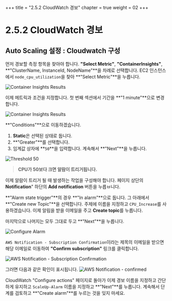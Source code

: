 +++
title = "2.5.2 CloudWatch 경보"
chapter = true
weight = 02
+++

# 2.5.2 CloudWatch 경보
## Auto Scaling 설정 : Cloudwatch 구성

먼저 경보할 측정 항목을 찾아야 합니다. **"Select Metric"**, **"ContainerInsights"**, **"ClusterName, InstanceId, NodeName"**을 차례로 선택합니다. EC2 인스턴스에서 `node_cpu_utilization`을 찾아 **"Select Metric"**을 누릅니다.

![Container Insights Results](/images/aws_select_cpu_utilization.png)

 이제 메트릭과 조건을 지정합니다. 첫 번째 섹션에서 기간을 **"1 minute"**으로 변경합니다.

![Container Insights Results](/images/aws_period_1min.png)

**"Conditions"**으로 이동하겠습니다.

1. **Static**은 선택된 상태로 둡니다.
2. **"Greater"**를 선택합니다.
3. 임계값 상자에 **`50`**을 입력합니다.
계속해서 **"Next"**을 누릅니다.


![Threshold 50](/images/aws_conditions_50.png)


> **CPU가 50보다 크면 알람이 트리거됩니다.**

이제 알람이 트리거 될 때 발생하는 작업을 구성해야 합니다.
페이지 상단의 **Notification**" 하단의 **Add notification** 버튼을 누릅ㅂ니다.

**"Alarm state trigger"**의 경우 **"In alarm"**으로 둡니다. 그 아래에서 **"Create new Topic"**을 선택합니다. 주제에 이름을 지정하고 `CPU_Increase`를 사용하겠습니다. 이제 알림을 받을 이메일을 주고 **Create topic**를 누릅니다.

마지막으로 나머지는 모두 그대로 두고 **"Next"**을 누릅니다.

![Configure Alarm](/images/aws_configure_alarm_actions.png)

`AWS Notification - Subscription Confirmation`이라는 제목의 이메일을 받으면 해당 이메일로 이동하여 **"Confirm subscription"** 링크를 클릭합니다.

![AWS Notification - Subscription Confirmation](/images/aws_notification_subscription_confirmation.png)

그러면 다음과 같은 확인이 표시됩니다.
![AWS Notification - confirmed](/images/aws_subscription_confirmed.png)


CloudWatch "Configure actions" 페이지로 돌아가 이제 경보 이름을 지정하고 간단하게 유지하고 `ScaleUp-Alarm` 이름을 지정하고 **"Next"**를 누릅니다. 계속해서 단계를 검토하고 **"Create alarm"**를 누르는 것을 잊지 마세요.